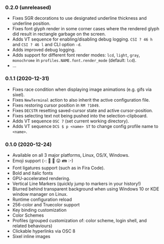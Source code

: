 ### 0.2.0 (unreleased)

- Fixes SGR decorations to use designated underline thickness and underline position.
- Fixes font glyph render in some corner cases where the rendered glyph did result in rectangle garbage on the screen.
- Adds VT sequence for enabling/disabling debug logging. `CSI ? 46 h` and `CSI ? 46 l` and CLI option `-d`.
- Adds improved debug logging.
- Adds support for different font render modes: `lcd`, `light`, `gray`, `monochrome` in `profiles.NAME.font.render_mode` (default: `lcd`).
- ...

### 0.1.1 (2020-12-31)

- Fixes race condition when displaying image animations (e.g. gifs via sixel).
- Fixes `NewTerminal` action to also inherit the active configuration file.
- Fixes restoring cursor position in `RM ?1049`.
- Fixes `DECSTR` resetting saved-cursor state and active cursor-position.
- Fixes selecting text not being pushed into the selection-clipboard.
- Adds VT sequence `OSC 7` (set current working directory).
- Adds VT sequence `DCS $ p <name> ST` to change config profile name to `<name>`.

### 0.1.0 (2020-12-24)

- Available on all 3 major platforms, Linux, OS/X, Windows.
- Emoji support (-: 🌈 💝 😛 👪 :-)
- Font ligatures support (such as in Fira Code).
- Bold and italic fonts
- GPU-accelerated rendering.
- Vertical Line Markers (quickly jump to markers in your history!)
- Blurred behind transparent background when using Windows 10 or KDE window manager on Linux.
- Runtime configuration reload
- 256-color and Truecolor support
- Key binding customization
- Color Schemes
- Profiles (grouped customization of: color scheme, login shell, and related behaviours)
- Clickable hyperlinks via OSC 8
- Sixel inline images

